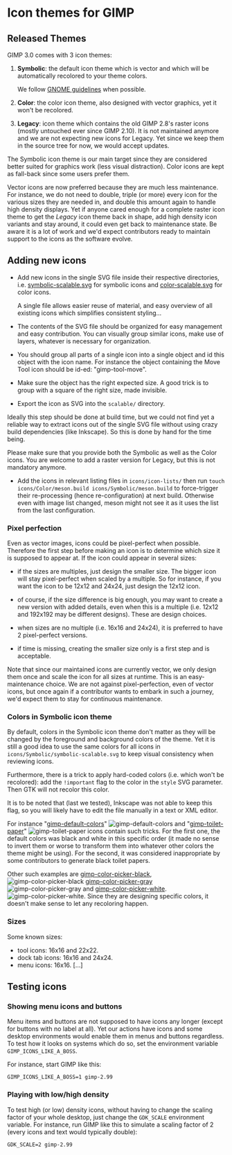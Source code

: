 # Icon themes for GIMP

## Released Themes

GIMP 3.0 comes with 3 icon themes:

1. **Symbolic**: the default icon theme which is vector and which will
   be automatically recolored to your theme colors.

   We follow [GNOME
   guidelines](https://developer.gnome.org/hig/guidelines/ui-icons.html)
   when possible.

2. **Color**: the color icon theme, also designed with vector graphics,
   yet it won't be recolored.

3. **Legacy**: icon theme which contains the old GIMP 2.8's raster
   icons (mostly untouched ever since GIMP 2.10). It is not maintained
   anymore and we are not expecting new icons for Legacy. Yet since we
   keep them in the source tree for now, we would accept updates.

The Symbolic icon theme is our main target since they are considered
better suited for graphics work (less visual distraction). Color icons
are kept as fall-back since some users prefer them.

Vector icons are now preferred because they are much less maintenance.
For instance, we do not need to double, triple (or more) every icon for
the various sizes they are needed in, and double this amount again to
handle high density displays.
Yet if anyone cared enough for a complete raster icon theme to get the
*Legacy* icon theme back in shape, add high density icon variants and
stay around, it could even get back to maintenance state. Be aware it is
a lot of work and we'd expect contributors ready to maintain support to
the icons as the software evolve.

## Adding new icons

- Add new icons in the single SVG file inside their respective
  directories, i.e.
  [symbolic-scalable.svg](/icons/Symbolic/symbolic-scalable.svg) for
  symbolic icons and
  [color-scalable.svg](icons/Color/color-scalable.svg) for color icons.

  A single file allows easier reuse of material, and easy overview of
  all existing icons which simplifies consistent styling…

- The contents of the SVG file should be organized for easy management
  and easy contribution. You can visually group similar icons, make use
  of layers, whatever is necessary for organization.

- You should group all parts of a single icon into a single object and
  id this object with the icon name. For instance the object containing
  the Move Tool icon should be id-ed: "gimp-tool-move".

- Make sure the object has the right expected size. A good trick is to
  group with a square of the right size, made invisible.

- Export the icon as SVG into the `scalable/` directory.

Ideally this step should be done at build time, but we could not find
yet a reliable way to extract icons out of the single SVG file without
using crazy build dependencies (like Inkscape). So this is done by hand
for the time being.

Please make sure that you provide both the Symbolic as well as the Color
icons. You are welcome to add a raster version for Legacy, but this is
not mandatory anymore.

- Add the icons in relevant listing files in `icons/icon-lists/` then run
  `touch icons/Color/meson.build icons/Symbolic/meson.build` to force-trigger
  their re-processing (hence re-configuration) at next build. Otherwise even
  with image list changed, meson might not see it as it uses the list from the
  last configuration.

### Pixel perfection

Even as vector images, icons could be pixel-perfect when possible.
Therefore the first step before making an icon is to determine which
size it is supposed to appear at.
If the icon could appear in several sizes:

- if the sizes are multiples, just design the smaller size. The bigger
icon will stay pixel-perfect when scaled by a multiple. So for instance,
if you want the icon to be 12x12 and 24x24, just design the 12x12 icon.

- of course, if the size difference is big enough, you may want to
create a new version with added details, even when this is a multiple
(i.e. 12x12 and 192x192 may be different designs). These are design
choices.

- when sizes are no multiple (i.e. 16x16 and 24x24), it is preferred to
have 2 pixel-perfect versions.

- if time is missing, creating the smaller size only is a first step
and is acceptable.

Note that since our maintained icons are currently vector, we only
design them once and scale the icon for all sizes at runtime. This is an
easy-maintenance choice. We are not against pixel-perfection, even of
vector icons, but once again if a contributor wants to embark in such a
journey, we'd expect them to stay for continuous maintenance.

### Colors in Symbolic icon theme

By default, colors in the Symbolic icon theme don't matter as they will
be changed by the foreground and background colors of the theme. Yet it
is still a good idea to use the same colors for all icons in
`icons/Symbolic/symbolic-scalable.svg` to keep visual consistency when
reviewing icons.

Furthermore, there is a trick to apply hard-coded colors (i.e. which
won't be recolored): add the `!important` flag to the color in the
`style` SVG parameter. Then GTK will not recolor this color.

It is to be noted that (last we tested), Inkscape was not able to keep
this flag, so you will likely have to edit the file manually in a text
or XML editor.

For instance
"[gimp-default-colors](icons/Symbolic/scalable/gimp-default-colors-symbolic.svg)"
![gimp-default-colors](icons/Symbolic/scalable/gimp-default-colors-symbolic.svg)
and
"[gimp-toilet-paper](icons/Symbolic/scalable/gimp-toilet-paper-symbolic.svg)"
![gimp-toilet-paper](icons/Symbolic/scalable/gimp-toilet-paper-symbolic.svg)
icons contain such tricks.
For the first one, the default colors was black and white in this
specific order (it made no sense to invert them or worse to transform
them into whatever other colors the theme might be using). For the
second, it was considered inappropriate by some contributors to generate
black toilet papers.

Other such examples are
[gimp-color-picker-black](icons/Symbolic/scalable/gimp-color-picker-black-symbolic.svg),
![gimp-color-picker-black](icons/Symbolic/scalable/gimp-color-picker-black-symbolic.svg)
[gimp-color-picker-gray](icons/Symbolic/scalable/gimp-color-picker-gray-symbolic.svg)
![gimp-color-picker-gray](icons/Symbolic/scalable/gimp-color-picker-gray-symbolic.svg)
and
[gimp-color-picker-white](icons/Symbolic/scalable/gimp-color-picker-white-symbolic.svg).
![gimp-color-picker-white](icons/Symbolic/scalable/gimp-color-picker-white-symbolic.svg).
Since they are designing specific colors, it doesn't make sense to let
any recoloring happen.

### Sizes

Some known sizes:

- tool icons: 16x16 and 22x22.
- dock tab icons: 16x16 and 24x24.
- menu icons: 16x16.
[…]

## Testing icons
### Showing menu icons and buttons

Menu items and buttons are not supposed to have icons any longer (except
for buttons with no label at all). Yet our actions have icons and some
desktop environments would enable them in menus and buttons regardless.
To test how it looks on systems which do so, set the environment
variable `GIMP_ICONS_LIKE_A_BOSS`.

For instance, start GIMP like this:

    GIMP_ICONS_LIKE_A_BOSS=1 gimp-2.99

### Playing with low/high density

To test high (or low) density icons, without having to change the
scaling factor of your whole desktop, just change the `GDK_SCALE`
environment variable.
For instance, run GIMP like this to simulate a scaling factor of 2
(every icons and text would typically double):

    GDK_SCALE=2 gimp-2.99
